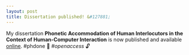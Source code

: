 ```yaml
---
layout: post
title: Dissertation published! &#127881;
---
```


My dissertation <strong>Phonetic Accommodation of Human Interlocutors in the Context of Human-Computer Interaction</strong> is now published 
and available <a href="https://doi.org/10.22028/D291-35154" target="_blank" rel="noopener">online</a>. #phdone &#128214; <em>#openaccess</em> &#128275;
